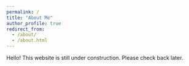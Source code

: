 ```yaml
---
permalink: /
title: "About Me"
author_profile: true
redirect_from: 
  - /about/
  - /about.html
---
```


Hello! This website is still under construction. Please check back later.
